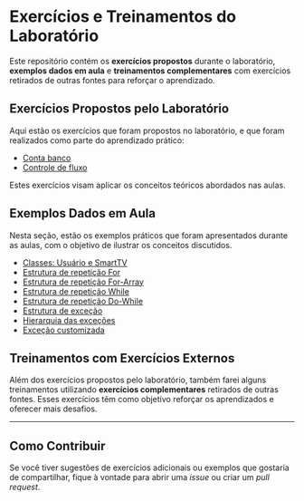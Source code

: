# Exercícios e Treinamentos do Laboratório

Este repositório contém os **exercícios propostos** durante o laboratório, **exemplos dados em aula** e **treinamentos complementares** com exercícios retirados de outras fontes para reforçar o aprendizado.

## Exercícios Propostos pelo Laboratório

Aqui estão os exercícios que foram propostos no laboratório, e que foram realizados como parte do aprendizado prático:

- [Conta banco](ContaTerminal.java)
- [Controle de fluxo](ContaTerminal.java)

Estes exercícios visam aplicar os conceitos teóricos abordados nas aulas.

## Exemplos Dados em Aula

Nesta seção, estão os exemplos práticos que foram apresentados durante as aulas, com o objetivo de ilustrar os conceitos discutidos.

- [Classes: Usuário e SmartTV](Usuario.java)
- [Estrutura de repetição For](EstruturasCondicionais/ExemploFor.java)
- [Estrutura de repetição For-Array](EstruturasCondicionais/ExemploForArray.java)
- [Estrutura de repetição While](EstruturasCondicionais/ExemploWhile.java)
- [Estrutura de repetição Do-While](EstruturasCondicionais/ExemploDoWhile.java)
- [Estrutura de exceção](EstruturasCondicionais/AboutMe.java)
- [Hierarquia das exceções](EstruturasCondicionais/ExemploExcecao.java)
- [Exceção customizada](EstruturasCondicionais/FormatadorCepExemplo.java)

## Treinamentos com Exercícios Externos

Além dos exercícios propostos pelo laboratório, também farei alguns treinamentos utilizando **exercícios complementares** retirados de outras fontes. Esses exercícios têm como objetivo reforçar os aprendizados e oferecer mais desafios.


---

## Como Contribuir

Se você tiver sugestões de exercícios adicionais ou exemplos que gostaria de compartilhar, fique à vontade para abrir uma *issue* ou criar um *pull request*.
